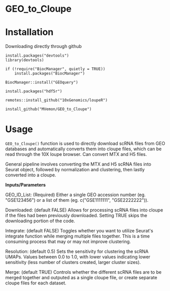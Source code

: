# GEO_to_Cloupe

# Installation

Downloading directly through github

```
install.packages("devtools")
library(devtools)

if (!require("BiocManager", quietly = TRUE))
    install.packages("BiocManager")

BiocManager::install("GEOquery")

install.packages("hdf5r")

remotes::install_github("10xGenomics/loupeR")

install_github("MVemon/GEO_to_Cloupe")
```



# Usage

`GEO_to_Cloupe()` function is used to directly download scRNA files from GEO databases and automatically converts them into cloupe files, which can be read through the 10X loupe browser. Can convert MTX and H5 files.

General pipeline involves converting the MTX and H5 scRNA files into Seurat object, followed by normalization and clustering, then lastly converted into a cloupe.

**Inputs/Parameters**

GEO_ID_List: (Required) Either a single GEO accession number (eg. "GSE123456") or a list of them (eg. c("GSE1111111", "GSE2222222")).

Downloaded: (default FALSE) Allows for processing scRNA files into cloupe if the files had been previously downloaded. Setting TRUE skips the downloading portion of the code.

Integrate: (default FALSE) Toggles whether you want to utilize Seurat's integrate function while merging multiple files together. This is a time consuming process that may or may not improve clustering.

Resolution: (default 0.5) Sets the sensitivity for clustering the scRNA UMAPs. Values between 0.0 to 1.0, with lower values indicating lower sensitivity (less number of clusters created, larger cluster sizes).

Merge: (default TRUE) Controls whether the different scRNA files are to be merged together and outputed as a single cloupe file, or create separate cloupe files for each dataset.
